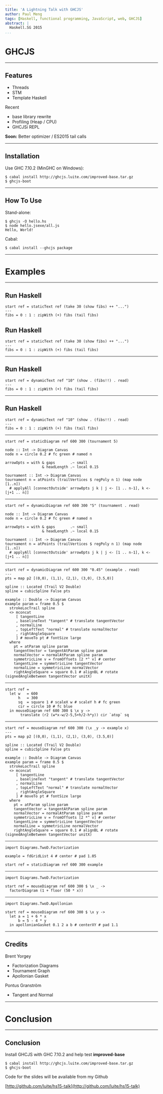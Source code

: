 ```yaml
---
title: 'A Lightning Talk with GHCJS'
author: Paul Meng
tags: [Haskell, functional programming, JavaScript, web, GHCJS]
abstract: |
  Haskell.SG 2015
...
```


# GHCJS

----------------------------

## Features

* Threads
* STM
* Template Haskell

Recent

* base library rewrite
* Profiling (Heap / CPU)
* GHCJSi REPL

**Soon:** Better optimizer / ES2015 tail calls

----------------------------

## Installation

Use GHC 7.10.2 (MinGHC on Windows):

```
$ cabal install http://ghcjs.luite.com/improved-base.tar.gz
$ ghcjs-boot
```


----------------------------

## How To Use

Stand-alone:

```
$ ghcjs -O hello.hs
$ node hello.jsexe/all.js
Hello, World!
```

Cabal:

```
$ cabal install --ghcjs package
```

----------------------------

# Examples

----------------------------

## Run Haskell

```{.runhaskell}
start ref = staticText ref (take 30 (show fibs) ++ "...")
---
fibs = 0 : 1 : zipWith (+) fibs (tail fibs)
```

## Run Haskell

```{.haskell}
start ref = staticText ref (take 30 (show fibs) ++ "...")
---
fibs = 0 : 1 : zipWith (+) fibs (tail fibs)
```

----------------------------

## Run Haskell

```{.haskell}
start ref = dynamicText ref "10" (show . (fibs!!) . read)
---
fibs = 0 : 1 : zipWith (+) fibs (tail fibs)
```

----------------------------

## Run Haskell

```{.runhaskell}
start ref = dynamicText ref "10" (show . (fibs!!) . read)
---
fibs = 0 : 1 : zipWith (+) fibs (tail fibs)
```

----------------------------

```{.runhaskell}
start ref = staticDiagram ref 600 300 (tournament 5)

node :: Int -> Diagram Canvas
node n = circle 0.2 # fc green # named n

arrowOpts = with & gaps       .~ small
                 & headLength .~ local 0.15

tournament :: Int -> Diagram Canvas
tournament n = atPoints (trailVertices $ regPoly n 1) (map node [1..n])
  # applyAll [connectOutside' arrowOpts j k | j <- [1 .. n-1], k <- [j+1 .. n]]
```

----------------------------

```{.runhaskell}
start ref = dynamicDiagram ref 600 300 "5" (tournament . read)

node :: Int -> Diagram Canvas
node n = circle 0.2 # fc green # named n

arrowOpts = with & gaps       .~ small
                 & headLength .~ local 0.15

tournament :: Int -> Diagram Canvas
tournament n = atPoints (trailVertices $ regPoly n 1) (map node [1..n])
  # applyAll [connectOutside' arrowOpts j k | j <- [1 .. n-1], k <- [j+1 .. n]]
```

----------------------------

```{.runhaskell .smallCode}
start ref = dynamicDiagram ref 600 300 "0.45" (example . read)
---
pts = map p2 [(0,0), (1,1), (2,1), (3,0), (3.5,0)]

spline :: Located (Trail V2 Double)
spline = cubicSpline False pts

example :: Double -> Diagram Canvas
example param = frame 0.5 $
  strokeLocTrail spline
  <> mconcat
     [ tangentLine
     , baselineText "tangent" # translate tangentVector
     , normalLine
     , topLeftText "normal" # translate normalVector
     , rightAngleSquare
     ] # moveTo pt # fontSize large
  where
    pt = atParam spline param
    tangentVector = tangentAtParam spline param
    normalVector = normalAtParam spline param
    symmetricLine v = fromOffsets [2 *^ v] # center
    tangentLine = symmetricLine tangentVector
    normalLine = symmetricLine normalVector
    rightAngleSquare = square 0.1 # alignBL # rotate (signedAngleBetween tangentVector unitX)

```

----------------------------

```{.runhaskell}
start ref = 
  let w   = 600
      h   = 300
      sq  = square 1 # scaleX w # scaleY h # fc green
      cir = circle 10 # fc blue 
  in mouseDiagram ref 600 300 $ \x y ->
       translate (r2 (w*x-w/2-5,5+h/2-h*y)) cir `atop` sq
```

----------------------------

```{.runhaskell .smallCode}
start ref = mouseDiagram ref 600 300 (\x _y -> example x)
---
pts = map p2 [(0,0), (1,1), (2,1), (3,0), (3.5,0)]

spline :: Located (Trail V2 Double)
spline = cubicSpline False pts

example :: Double -> Diagram Canvas
example param = frame 0.5 $
  strokeLocTrail spline
  <> mconcat
     [ tangentLine
     , baselineText "tangent" # translate tangentVector
     , normalLine
     , topLeftText "normal" # translate normalVector
     , rightAngleSquare
     ] # moveTo pt # fontSize large
  where
    pt = atParam spline param
    tangentVector = tangentAtParam spline param
    normalVector = normalAtParam spline param
    symmetricLine v = fromOffsets [2 *^ v] # center
    tangentLine = symmetricLine tangentVector
    normalLine = symmetricLine normalVector
    rightAngleSquare = square 0.1 # alignBL # rotate (signedAngleBetween tangentVector unitX)

```

----------------------------

```{.runhaskell}
import Diagrams.TwoD.Factorization

example = fdGridList 4 # center # pad 1.05

start ref = staticDiagram ref 600 300 example
```

----------------------------

```{.runhaskell}
import Diagrams.TwoD.Factorization

start ref = mouseDiagram ref 600 300 $ \x _ ->
  factorDiagram (1 + floor (50 * x))
```

----------------------------

```{.runhaskell}
import Diagrams.TwoD.Apollonian

start ref = mouseDiagram ref 600 300 $ \x y ->
  let a = 1 + 6 * x
      b = 5 - 4 * y
  in apollonianGasket 0.1 2 a b # centerXY # pad 1.1
```

----------------------------

## Credits

Brent Yorgey

* Factorization Diagrams
* Tournament Graph
* Apollonian Gasket

Pontus Granström

* Tangent and Normal

----------------------------

# Conclusion

----------------------------

## Conclusion

Install GHCJS with GHC 7.10.2 and help test **improved-base**

```
$ cabal install http://ghcjs.luite.com/improved-base.tar.gz
$ ghcjs-boot
```

Code for the slides will be available from my Github

[http://github.com/luite/hs15-talk](http://github.com/luite/hs15-talk)

